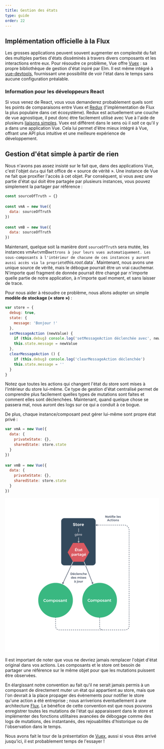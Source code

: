 ```yaml
---
title: Gestion des états
type: guide
order: 22
---
```


## Implémentation officielle à la Flux

Les grosses applications peuvent souvent augmenter en complexité du fait des multiples parties d'états disséminés à travers divers composants et les interactions entre eux. Pour résoudre ce problème, Vue offre [Vuex](https://github.com/vuejs/vuex) : sa propre bibliothèque de gestion d'état inpiré par Elm. Il est même intégré à [vue-devtools](https://github.com/vuejs/vue-devtools), fournissant une possibilité de voir l'état dans le temps sans aucune configuration préalable.

### Information pour les développeurs React

Si vous venez de React, vous vous demanderez probablement quels sont les points de comparaisons entre Vuex et [Redux](https://github.com/reactjs/redux) (l'implémentation de Flux la plus populaire dans cet écosystème). Redux est actuellement une couche de vue agnostique, il peut donc être facilement utilisé avec Vue à l'aide de plusieurs [liaisons simples](https://github.com/egoist/revue). Vuex est différent dans le sens où il _sait_ ce qu'il y a dans une application Vue. Cela lui permet d'être mieux intégré à Vue, offrant une API plus intuitive et une meilleure expérience de développement.

## Gestion d'état simple à partir de rien

Nous n'avons pas assez insisté sur le fait que, dans des applications Vue, c'est l'objet `data` qui fait office de « source de vérité ». Une instance de Vue ne fait que proxifier l'accès à cet objet. Par conséquent, si vous avez une partie d'état qui doit être partagée par plusieurs instances, vous pouvez simplement la partager par référence :

``` js
const sourceOfTruth = {}

const vmA = new Vue({
  data: sourceOfTruth
})

const vmB = new Vue({
  data: sourceOfTruth
})
```

Maintenant, quelque soit la manière dont `sourceOfTruth` sera mutée, les instances vmA` et `vmB` mettrons à jour leurs vues automatiquement. Les sous-composants à l'intérieur de chacune de ces instances y auront aussi accès via la propriété `this.$root.$data`. Maintenant, nous avons une unique source de vérité, mais le débogue pourrait être un vrai cauchemar. N'importe quel fragment de donnée pourrait être changé par n'importe quelle partie de notre application, à n'importe quel moment, et sans laisser de trace.

Pour nous aider à résoudre ce problème, nous allons adopter un simple **modèle de stockage (« store »)** :

``` js
var store = {
  debug: true,
  state: {
    message: 'Bonjour !'
  },
  setMessageAction (newValue) {
    if (this.debug) console.log('setMessageAction déclenchée avec', newValue)
    this.state.message = newValue
  },
  clearMessageAction () {
    if (this.debug) console.log('clearMessageAction déclenchée')
    this.state.message = ''
  }
}
```

Notez que toutes les actions qui changent l'état du store sont mises à l'intérieur du store lui-même. Ce type de gestion d'état centralisé permet de comprendre plus facilement quelles types de mutations sont faites et comment elles sont déclenchées. Maintenant, quand quelque chose se passera mal, nous auront des logs sur ce qui a conduit à ce bogue.

De plus, chaque instance/composant peut gérer lui-même sont propre état privé :

``` js
var vmA = new Vue({
  data: {
    privateState: {},
    sharedState: store.state
  }
})

var vmB = new Vue({
  data: {
    privateState: {},
    sharedState: store.state
  }
})
```

![Gestion des états](/images/state.png)

<p class="tip">Il est important de noter que vous ne devriez jamais remplacer l'objet d'état original dans vos actions. Les composants et le store ont besoin de partager une référence sur le même objet pour que les mutations puissent être observées.</p>

En élargissant notre convention au fait qu'il ne serait jamais permis à un composant de directement muter un état qui appartient au store, mais que l'on devrait à la place propager des évènements pour notifier le store qu'une action a été entreprise ; nous arriverions éventuellement à une architecture [Flux](https://facebook.github.io/flux/). Le bénéfice de cette convention est que nous pouvons enregistrer toutes les mutations de l'état qui apparaissent dans le store et implémenter des fonctions utilitaires avancées de débogage comme des logs de mutations, des instantanés, des rejouabilités d'historique ou de l'observation dans le temps.

Nous avons fait le tour de la présentation de [Vuex](https://github.com/vuejs/vuex), aussi si vous êtes arrivé jusqu'ici, il est probablement temps de l'essayer !
